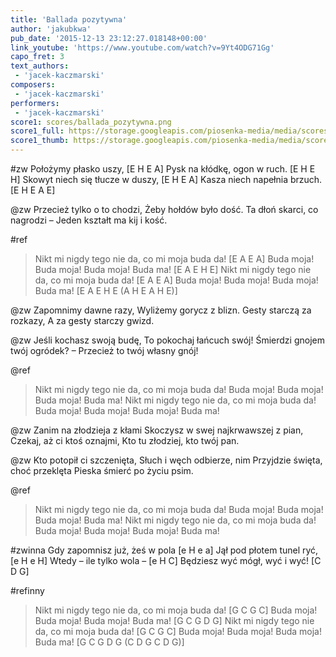 ```yaml
---
title: 'Ballada pozytywna'
author: 'jakubkwa'
pub_date: '2015-12-13 23:12:27.018148+00:00'
link_youtube: 'https://www.youtube.com/watch?v=9Yt4ODG71Gg'
capo_fret: 3
text_authors:
 - 'jacek-kaczmarski'
composers:
 - 'jacek-kaczmarski'
performers:
 - 'jacek-kaczmarski'
score1: scores/ballada_pozytywna.png
score1_full: https://storage.googleapis.com/piosenka-media/media/scores/ballada_pozytywna.png
score1_thumb: https://storage.googleapis.com/piosenka-media/media/scores/ballada_pozytywna.png.180x0_q85_upscale.png
---
```


#zw
Położymy płasko uszy, [E H E A]
Pysk na kłódkę, ogon w ruch. [E H E H]
Skowyt niech się tłucze w duszy, [E H E A]
Kasza niech napełnia brzuch. [E H E A E]

@zw
Przecież tylko o to chodzi,
Żeby hołdów było dość.
Ta dłoń skarci, co nagrodzi –
Jeden kształt ma kij i kość.

#ref
>Nikt mi nigdy tego nie da, co mi moja buda da! [E A E A]
>Buda moja! Buda moja! Buda moja! Buda ma! [E A E H E]
>Nikt mi nigdy tego nie da, co mi moja buda da! [E A E A]
>Buda moja! Buda moja! Buda moja! Buda ma! [E A E H E (A H E A H E)]

@zw
Zapomnimy dawne razy,
Wyliżemy gorycz z blizn.
Gesty starczą za rozkazy,
A za gesty starczy gwizd.

@zw
Jeśli kochasz swoją budę,
To pokochaj łańcuch swój!
Śmierdzi gnojem twój ogródek? –
Przecież to twój własny gnój!

@ref
>Nikt mi nigdy tego nie da, co mi moja buda da!
>Buda moja! Buda moja! Buda moja! Buda ma!
>Nikt mi nigdy tego nie da, co mi moja buda da!
>Buda moja! Buda moja! Buda moja! Buda ma!

@zw
Zanim na złodzieja z kłami
Skoczysz w swej najkrwawszej z pian,
Czekaj, aż ci ktoś oznajmi,
Kto tu złodziej, kto twój pan.

@zw
Kto potopił ci szczenięta,
Słuch i węch odbierze, nim
Przyjdzie święta, choć przeklęta
Pieska śmierć po życiu psim.

@ref
>Nikt mi nigdy tego nie da, co mi moja buda da!
>Buda moja! Buda moja! Buda moja! Buda ma!
>Nikt mi nigdy tego nie da, co mi moja buda da!
>Buda moja! Buda moja! Buda moja! Buda ma!

#zwinna
Gdy zapomnisz już, żeś w pola [e H e a]
Jął pod płotem tunel ryć, [e H e H]
Wtedy – ile tylko wola – [e H C]
Będziesz wyć mógł, wyć i wyć! [C D G]

#refinny
>Nikt mi nigdy tego nie da, co mi moja buda da! [G C G C]
>Buda moja! Buda moja! Buda moja! Buda ma! [G C G D G]
>Nikt mi nigdy tego nie da, co mi moja buda da! [G C G C]
>Buda moja! Buda moja! Buda moja! Buda ma! [G C G D G (C D G C D G)]